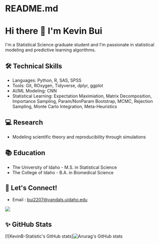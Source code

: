 # README.md

# Hi there 👋 I'm Kevin Bui
I'm a Statistical Science graduate student and I'm passionate in statistical modeling and predictive learning algorithms.
## 🛠 Technical Skills
- Languages: Python, R, SAS, SPSS
- Tools: Git, ROxygen, Tidyverse, dplyr, ggplot
- AI/ML Modeling: CNN
- Statistical Learning: Expectation Maximiation, Matrix Decomposition, Importance Sampling, Param/NonParam Bootstrap, MCMC, Rejection Sampling, Monte Carlo Integration, Meta-Heuristics

## 💻 Research
- Modeling scientific theory and reproducibility through simulations

## 📚 Education
- The University of Idaho - M.S. in Statistical Science
- The College of Idaho - B.A. in Biomedical Science

## 🤝 Let's Connect!
- Email : bui2207@vandals.uidaho.edu

![](https://komarev.com/ghpvc/?username=KevinB-Statistics&color=green)

## ✨ GitHub Stats

[![KevinB-Statistic's GitHub stats]![Anurag's GitHub stats](https://github-readme-stats.vercel.app/api?username=KevinB-Statistics&show_icons=true&theme=radical)

<!--## 🚀 LeetCode ([profile](https://leetcode.com/Kev101))
![KevinB-Statistics's Leetcode Stats](https://leetcard.jacoblin.cool/Kev101?theme=light&font=Noto%20Sans%20Georgian&ext=activity)-->
